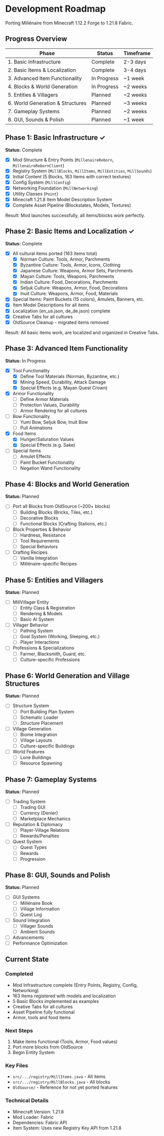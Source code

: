 # Development Roadmap

Porting Millénaire from Minecraft 1.12.2 Forge to 1.21.8 Fabric.

## Progress Overview

| Phase | Status | Timeframe |
|-------|--------|-----------|
| 1. Basic Infrastructure | Complete | 2-3 days |
| 2. Basic Items & Localization | Complete | 3-4 days |
| 3. Advanced Item Functionality | In Progress | ~1 week |
| 4. Blocks & World Generation | In Progress | ~2 weeks |
| 5. Entities & Villagers | Planned | ~2 weeks |
| 6. World Generation & Structures | Planned | ~3 weeks |
| 7. Gameplay Systems | Planned | ~2 weeks |
| 8. GUI, Sounds & Polish | Planned | ~1 week |

## Phase 1: Basic Infrastructure ✓

**Status:** Complete

- [x] Mod Structure & Entry Points (`MillenaireReborn`, `MillenaireRebornClient`)
- [x] Registry System (`MillBlocks`, `MillItems`, `MillEntities`, `MillSounds`)
- [x] Initial Content (5 Blocks, 163 Items with correct textures)
- [x] Config System (`MillConfig`)
- [x] Networking Foundation (`MillNetworking`)
- [x] Utility Classes (`Point`)
- [x] Minecraft 1.21.8 Item Model Description System
- [x] Complete Asset Pipeline (Blockstates, Models, Textures)

Result: Mod launches successfully, all items/blocks work perfectly.

## Phase 2: Basic Items and Localization ✓

**Status:** Complete

- [x] All cultural items ported (163 items total)
  - [x] Norman Culture: Tools, Armor, Parchments
  - [x] Byzantine Culture: Tools, Armor, Icons, Clothing
  - [x] Japanese Culture: Weapons, Armor Sets, Parchments
  - [x] Mayan Culture: Tools, Weapons, Parchments
  - [x] Indian Culture: Food, Decorations, Parchments
  - [x] Seljuk Culture: Weapons, Armor, Food, Decorations
  - [x] Inuit Culture: Weapons, Armor, Food, Materials
- [x] Special Items: Paint Buckets (15 colors), Amulets, Banners, etc.
- [x] Item Model Descriptions for all items
- [x] Localization (en_us.json, de_de.json) complete
- [x] Creative Tabs for all cultures
- [x] OldSource Cleanup - migrated items removed

Result: All basic items work, are localized and organized in Creative Tabs.

## Phase 3: Advanced Item Functionality

**Status:** In Progress

- [x] Tool Functionality
  - [x] Define Tool Materials (Norman, Byzantine, etc.)
  - [x] Mining Speed, Durability, Attack Damage
  - [x] Special Effects (e.g. Mayan Quest Crown)
- [x] Armor Functionality
  - [ ] Define Armor Materials
  - [ ] Protection Values, Durability
  - [ ] Armor Rendering for all cultures
- [ ] Bow Functionality
  - [ ] Yumi Bow, Seljuk Bow, Inuit Bow
  - [ ] Pull Animations
- [x] Food Items
  - [x] Hunger/Saturation Values
  - [x] Special Effects (e.g. Sake)
- [ ] Special Items
  - [ ] Amulet Effects
  - [ ] Paint Bucket Functionality
  - [ ] Negation Wand Functionality

## Phase 4: Blocks and World Generation

**Status:** Planned

- [ ] Port all Blocks from OldSource (~200+ blocks)
  - [ ] Building Blocks (Bricks, Tiles, etc.)
  - [ ] Decorative Blocks
  - [ ] Functional Blocks (Crafting Stations, etc.)
- [ ] Block Properties & Behavior
  - [ ] Hardness, Resistance
  - [ ] Tool Requirements
  - [ ] Special Behaviors
- [ ] Crafting Recipes
  - [ ] Vanilla Integration
  - [ ] Millénaire-specific Recipes

## Phase 5: Entities and Villagers

**Status:** Planned

- [ ] MillVillager Entity
  - [ ] Entity Class & Registration
  - [ ] Rendering & Models
  - [ ] Basic AI System
- [ ] Villager Behavior
  - [ ] Pathing System
  - [ ] Goal System (Working, Sleeping, etc.)
  - [ ] Player Interactions
- [ ] Professions & Specializations
  - [ ] Farmer, Blacksmith, Guard, etc.
  - [ ] Culture-specific Professions

## Phase 6: World Generation and Village Structures

**Status:** Planned

- [ ] Structure System
  - [ ] Port Building Plan System
  - [ ] Schematic Loader
  - [ ] Structure Placement
- [ ] Village Generation
  - [ ] Biome Integration
  - [ ] Village Layouts
  - [ ] Culture-specific Buildings
- [ ] World Features
  - [ ] Lone Buildings
  - [ ] Resource Spawning

## Phase 7: Gameplay Systems

**Status:** Planned

- [ ] Trading System
  - [ ] Trading GUI
  - [ ] Currency (Denier)
  - [ ] Marketplace Mechanics
- [ ] Reputation & Diplomacy
  - [ ] Player-Village Relations
  - [ ] Rewards/Penalties
- [ ] Quest System
  - [ ] Quest Types
  - [ ] Rewards
  - [ ] Progression

## Phase 8: GUI, Sounds and Polish

**Status:** Planned

- [ ] GUI Systems
  - [ ] Millénaire Book
  - [ ] Village Information
  - [ ] Quest Log
- [ ] Sound Integration
  - [ ] Villager Sounds
  - [ ] Ambient Sounds
- [ ] Advancements
- [ ] Performance Optimization

## Current State

### Completed
- Mod Infrastructure complete (Entry Points, Registry, Config, Networking)
- 163 Items registered with models and localization
- 5 Basic Blocks implemented as examples
- Creative Tabs for all cultures
- Asset Pipeline fully functional
- Armor, tools and food items

### Next Steps
1. Make items functional (Tools, Armor, Food values)
2. Port more blocks from OldSource
3. Begin Entity System

### Key Files
- `src/.../registry/MillItems.java` - All items
- `src/.../registry/MillBlocks.java` - All blocks
- `OldSource/` - Reference for not yet ported features

### Technical Details
- Minecraft Version: 1.21.8
- Mod Loader: Fabric
- Dependencies: Fabric API
- Item System: Uses new Registry Key API from 1.21.8
